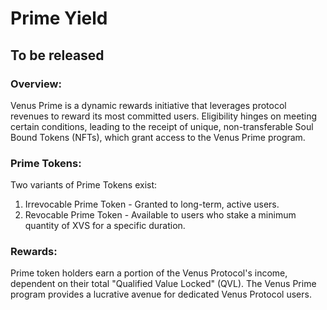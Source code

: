 # Prime Yield

## To be released

### Overview:

Venus Prime is a dynamic rewards initiative that leverages protocol revenues to reward its most committed users. Eligibility hinges on meeting certain conditions, leading to the receipt of unique, non-transferable Soul Bound Tokens (NFTs), which grant access to the Venus Prime program.

### Prime Tokens:

Two variants of Prime Tokens exist:

1. Irrevocable Prime Token - Granted to long-term, active users.
2. Revocable Prime Token - Available to users who stake a minimum quantity of XVS for a specific duration.

### Rewards:

Prime token holders earn a portion of the Venus Protocol's income, dependent on their total "Qualified Value Locked" (QVL). The Venus Prime program provides a lucrative avenue for dedicated Venus Protocol users.
